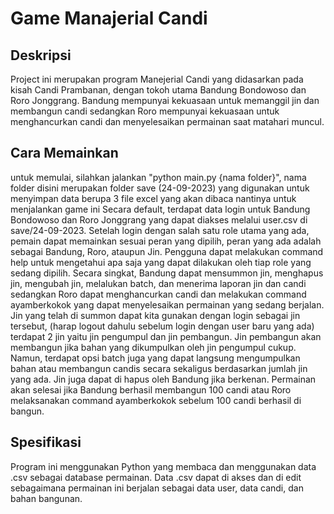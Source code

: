 # Game Manajerial Candi

## Deskripsi 
Project ini merupakan program Manejerial Candi yang didasarkan pada kisah 
Candi Prambanan, dengan tokoh utama Bandung Bondowoso dan Roro Jonggrang. Bandung mempunyai
kekuasaan untuk memanggil jin dan membangun candi sedangkan Roro mempunyai kekuasaan untuk
menghancurkan candi dan menyelesaikan permainan saat matahari muncul.

## Cara Memainkan
untuk memulai, silahkan jalankan "python main.py {nama folder}", nama folder disini
merupakan folder save (24-09-2023) yang digunakan untuk menyimpan data berupa 3 file excel yang
akan dibaca nantinya untuk menjalankan game ini
Secara default, terdapat data login untuk Bandung Bondowoso dan Roro Jonggrang yang dapat
diakses melalui user.csv di save/24-09-2023.
Setelah login dengan salah satu role utama yang ada, pemain dapat memainkan sesuai peran yang
dipilih, peran yang ada adalah sebagai Bandung, Roro, ataupun Jin. Pengguna dapat melakukan command
help untuk mengetahui apa saja yang dapat dilakukan oleh tiap role yang sedang dipilih.
Secara singkat, Bandung dapat mensummon jin, menghapus jin, mengubah jin, melalukan batch,
dan menerima laporan jin dan candi sedangkan Roro dapat menghancurkan candi dan melakukan command
ayamberkokok yang dapat menyelesaikan permainan yang sedang berjalan.
Jin yang telah di summon dapat kita gunakan dengan login sebagai jin tersebut,
(harap logout dahulu sebelum login dengan user baru yang ada) terdapat 2 jin yaitu
jin pengumpul dan jin pembangun. Jin pembangun akan membangun jika bahan yang dikumpulkan oleh
jin pengumpul cukup. Namun, terdapat opsi batch juga yang dapat langsung mengumpulkan bahan atau
membangun candis secara sekaligus berdasarkan jumlah jin yang ada. Jin juga dapat di hapus oleh
Bandung jika berkenan.
Permainan akan selesai jika Bandung berhasil membangun 100 candi atau Roro melaksanakan command
ayamberkokok sebelum 100 candi berhasil di bangun.

## Spesifikasi
Program ini menggunakan Python yang membaca dan menggunakan data .csv sebagai database permainan.
Data .csv dapat di akses dan di edit sebagaimana permainan ini berjalan sebagai data user, data candi,
dan bahan bangunan. 


